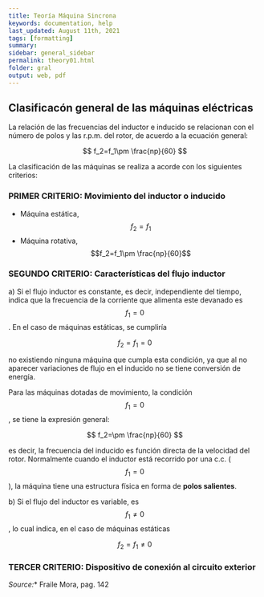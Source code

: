 ```yaml
---
title: Teoría Máquina Sincrona
keywords: documentation, help
last_updated: August 11th, 2021
tags: [formatting]
summary: 
sidebar: general_sidebar
permalink: theory01.html
folder: gral
output: web, pdf
---
```


## Clasificacón general de las máquinas eléctricas

La relación de las frecuencias del inductor e inducido se relacionan con el número de polos y las r.p.m. del rotor, de acuerdo a la ecuación general:

$$
f_2=f_1\pm \frac{np}{60}
$$

La clasificación de las máquinas se realiza a acorde con los siguientes criterios:

### PRIMER CRITERIO: Movimiento del inductor o inducido

- Máquina estática, $$f_2=f_1$$
- Máquina rotativa, $$f_2=f_1\pm \frac{np}{60}$$

### SEGUNDO CRITERIO: Características del flujo inductor

a) Si el flujo inductor es constante, es decir, independiente del tiempo, indica que la frecuencia de la corriente que alimenta este devanado es $$f_1=0$$. En el caso de máquinas estáticas, se cumpliría

$$
f_2=f_1=0
$$

no existiendo ninguna máquina que cumpla esta condición, ya que al no aparecer variaciones de flujo en el inducido no se tiene conversión de energía.


Para las máquinas dotadas de movimiento, la condición $$f_1=0$$, se tiene la expresión general:

$$
f_2=\pm \frac{np}{60}
$$

es decir, la frecuencia del inducido es función directa de la velocidad del rotor. Normalmente cuando el inductor está recorrido por una c.c. ($$f_1=0$$), la máquina tiene una estructura física en forma de **polos salientes**.

b) Si el flujo del inductor es variable, es $$f_1\neq0$$, lo cual indica, en el caso de máquinas estáticas

$$
f_2=f_1\neq 0
$$

### TERCER CRITERIO: Dispositivo de conexión al circuito exterior






*Source:** Fraile Mora, pag. 142


